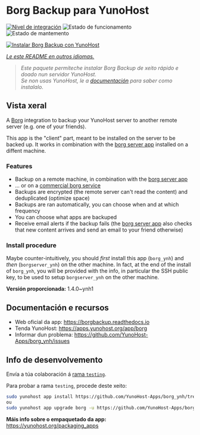 <!--
NOTA: Este README foi creado automáticamente por <https://github.com/YunoHost/apps/tree/master/tools/readme_generator>
NON debe editarse manualmente.
-->

# Borg Backup para YunoHost

[![Nivel de integración](https://dash.yunohost.org/integration/borg.svg)](https://ci-apps.yunohost.org/ci/apps/borg/) ![Estado de funcionamento](https://ci-apps.yunohost.org/ci/badges/borg.status.svg) ![Estado de mantemento](https://ci-apps.yunohost.org/ci/badges/borg.maintain.svg)

[![Instalar Borg Backup con YunoHost](https://install-app.yunohost.org/install-with-yunohost.svg)](https://install-app.yunohost.org/?app=borg)

*[Le este README en outros idiomas.](./ALL_README.md)*

> *Este paquete permíteche instalar Borg Backup de xeito rápido e doado nun servidor YunoHost.*  
> *Se non usas YunoHost, le a [documentación](https://yunohost.org/install) para saber como instalalo.*

## Vista xeral

A [Borg](https://borgbackup.readthedocs.io/en/stable/index.html#what-is-borgbackup) integration to backup your YunoHost server to another remote server (e.g. one of your friends).

This app is the "client" part, meant to be installed on the server to be backed up. It works in combination with the [borg server app](https://apps.yunohost.org/app/borgserver) installed on a diffent machine.

### Features

- Backup on a remote machine, in combination with the [borg server app](https://apps.yunohost.org/app/borgserver)
- ... or on a [commercial borg service](https://www.borgbackup.org/support/commercial.html)
- Backups are encrypted (the remote server can't read the content) and deduplicated (optimize space)
- Backups are ran automatically, you can choose when and at which frequency
- You can choose what apps are backuped
- Receive email alerts if the backup fails (the [borg server app](https://apps.yunohost.org/app/borgserver) also checks that new content arrives and send an email to your friend otherwise)

### Install procedure

Maybe counter-intuitively, you should *first* install this app (`borg_ynh`) and *then* (`borgserver_ynh`) on the other machine. In fact, at the end of the install of `borg_ynh`, you will be provided with the info, in particular the SSH public key, to be used to setup `borgserver_ynh` on the other machine.


**Versión proporcionada:** 1.4.0~ynh1
## Documentación e recursos

- Web oficial da app: <https://borgbackup.readthedocs.io>
- Tenda YunoHost: <https://apps.yunohost.org/app/borg>
- Informar dun problema: <https://github.com/YunoHost-Apps/borg_ynh/issues>

## Info de desenvolvemento

Envía a túa colaboración á [rama `testing`](https://github.com/YunoHost-Apps/borg_ynh/tree/testing).

Para probar a rama `testing`, procede deste xeito:

```bash
sudo yunohost app install https://github.com/YunoHost-Apps/borg_ynh/tree/testing --debug
ou
sudo yunohost app upgrade borg -u https://github.com/YunoHost-Apps/borg_ynh/tree/testing --debug
```

**Máis info sobre o empaquetado da app:** <https://yunohost.org/packaging_apps>
